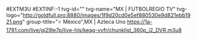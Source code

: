 #EXTM3U
#EXTINF:-1 tvg-id="" tvg-name="MX | FUTBOLREGIO TV" tvg-logo="http://goldfull.pro:8880/images/1f9d20cd0e5ef880530e9d821ebb1921.png" group-title="⭐️ México",MX | Azteca Uno
https://1a-1791.com/live/gi29le7p/live-hls/keag-vvfr/chunklist_360p_i2_DVR.m3u8
